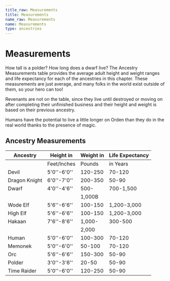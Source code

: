 ```yaml
---
title_raw: Measurements
title: Measurements
name_raw: Measurements
name: Measurements
type: ancestries
---
```


# Measurements

How tall is a polder? How long does a dwarf live? The Ancestry Measurements table provides the average adult height and weight ranges and life expectancy for each of the ancestries in this chapter. These measurements are just average, and many folks in the world exist outside of them, so your hero can too!

Revenants are not on the table, since they live until destroyed or moving on after completing their unfinished business and their height and weight is based on their previous ancestry.

Humans have the potential to live a little longer on Orden than they do in the real world thanks to the presence of magic.

## Ancestry Measurements

| Ancestry      | Height in   | Weight in | Life Expectancy |
| ------------- | ----------- | --------- | --------------- |
|               | Feet/Inches | Pounds    | in Years        |
| Devil         | 5'0''-6'0'' | 120-250   | 70-120          |
| Dragon Knight | 6'0''-7'0'' | 200-350   | 50-90           |
| Dwarf         | 4'0''-4'6'' | 500-      | 700-1,500       |
|               |             | 1,000B    |                 |
| Wode Elf      | 5'6''-6'6'' | 100-150   | 1,200-3,000     |
| High Elf      | 5'6''-6'6'' | 100-150   | 1,200-3,000     |
| Hakaan        | 7'6''-8'6'' | 1,000-    | 300-500         |
|               |             | 2,000     |                 |
| Human         | 5'0''-6'0'' | 100-300   | 70-120          |
| Memonek       | 5'0''-6'0'' | 50-100    | 70-120          |
| Orc           | 5'6''-6'6'' | 150-300   | 50-90           |
| Polder        | 3'0''-3'6'' | 20-50     | 50-90           |
| Time Raider   | 5'0''-6'0'' | 120-250   | 50-90           |
